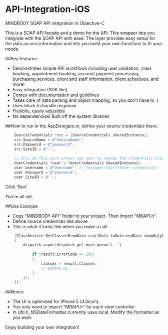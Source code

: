 # API-Integration-iOS
MINDBODY SOAP API integration in Objective-C

This is a SOAP API facade and a demo for the API. This wrapper lets you integrate with the SOAP API with ease. The layer provides easy setup for the data access information and lets you build your own functions to fit your needs.

##Key features:
- Demonstrates simple API workflows including user validation, class booking, appointment booking, account payment processing, purchasing services, client and staff information, client schedules, and more!
- Easy integration (SDK like)
- Comes with documentation and guildlines
- Takes care of data parsing and object mapping, so you don't have to :)
- Uses block to handle response
- Flexibile, easily adjustible
- No dependencies! Built off the system libraries

##How to run
In the AppDelegate.m, define your source credentials there.

```Objective-C
    SourceCredentials *src = [SourceCredentials sharedInstance];
    src.SourceName = @"SourceName"; 
    src.Password = @"password"; 
    src.SiteID = @"-"; 
    
    // Only do this once unless you want to change the credentials along the way
    UserCredentials *user = [UserCredentials sharedInstance];
    user.Username = @"Username"; // Consumer/Staff/Owner credentials
    user.Password = @"password";
    user.SiteID = @"-";
```
Click 'Run'

You're all set.

##Use Example
- Copy "MINDBODY API" folder to your project. Then import "MBAPI.h".
- Define source credentials like above
- This is what it looks like when you make a call

```Objective-C
    [ClassService GetClassesFromDate:startDate toDate:endDate showOnlyEnrollables:YES withBlock:^(ClassesResult *result)
    {
        dispatch_async(dispatch_get_main_queue(), ^{
            
            if (result.ErrorCode == 200)
            {
                classes = result.Classes;
                // Update UI
            }
        });
    }];
```

##Notes:
- The UI is optimized for iPhone 5 (4.0inch).
- You only need to import "MBAPI.h" for each view controller.
- In Util.h, NSDateFormatter currently uses local. Modify the formatter as you wish. 

Enjoy building your own integration!
